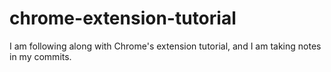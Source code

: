 # chrome-extension-tutorial
I am following along with Chrome's extension tutorial, and I am taking notes in my commits.
